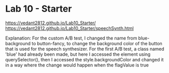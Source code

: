 # Lab 10 - Starter
https://vedant2812.github.io/Lab10_Starter/
https://vedant2812.github.io/Lab10_Starter/speechSynth.html

Explanation: For the custom A/B test, I changed the name from blue-background to button-fancy, to change the background color of the button that is used for the speech synthesizer. For the first A/B test, a class named 'blue' had already been made, but here I accessed the element using querySelector(), then I accessed the style.backgroundColor and changed it in a way where the change would happen when the flagValue is true
